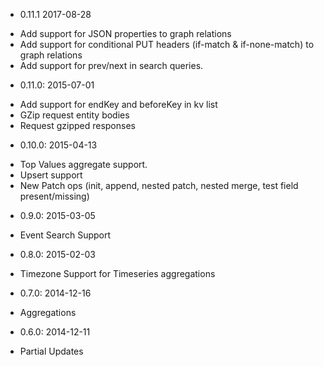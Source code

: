 - 0.11.1 2017-08-28
 * Add support for JSON properties to graph relations
 * Add support for conditional PUT headers (if-match & if-none-match) to graph relations
 * Add support for prev/next in search queries.
- 0.11.0: 2015-07-01
 * Add support for endKey and beforeKey in kv list
 * GZip request entity bodies
 * Request gzipped responses
- 0.10.0: 2015-04-13
 * Top Values aggregate support.
 * Upsert support
 * New Patch ops (init, append, nested patch, nested merge, test field present/missing)
- 0.9.0: 2015-03-05
 * Event Search Support
- 0.8.0: 2015-02-03
 * Timezone Support for Timeseries aggregations
- 0.7.0: 2014-12-16
 * Aggregations
- 0.6.0: 2014-12-11
 * Partial Updates
